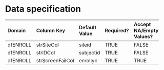 # Data specification

|**Domain** |**Column Key**   |**Default Value** |**Required?** |**Accept NA/Empty Values?** |
|:----------|:----------------|:-----------------|:-------------|:---------------------------|
|dfENROLL   |strSiteCol       |siteid            |TRUE          |FALSE                       |
|dfENROLL   |strIDCol         |subjectid         |TRUE          |FALSE                       |
|dfENROLL   |strScreenFailCol |enrollyn          |TRUE          |TRUE                        |
